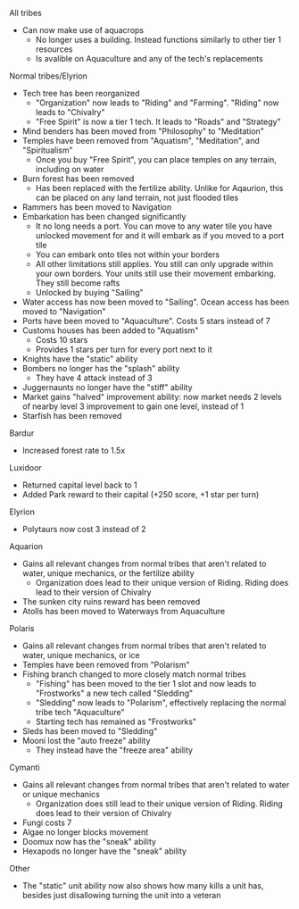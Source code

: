 All tribes
- Can now make use of aquacrops
  - No longer uses a building. Instead functions similarly to other tier 1 resources
  - Is avalible on Aquaculture and any of the tech's replacements

Normal tribes/Elyrion
- Tech tree has been reorganized
  - "Organization" now leads to "Riding" and "Farming". "Riding" now leads to "Chivalry"
  - "Free Spirit" is now a tier 1 tech. It leads to "Roads" and "Strategy"
- Mind benders has been moved from "Philosophy" to "Meditation"
- Temples have been removed from "Aquatism", "Meditation", and "Spiritualism"
  -  Once you buy "Free Spirit", you can place temples on any terrain, including on water
- Burn forest has been removed
  - Has been replaced with the fertilize ability. Unlike for Aqaurion, this can be placed on any land terrain, not just flooded tiles
- Rammers has been moved to Navigation
- Embarkation has been changed significantly
  - It no long needs a port. You can move to any water tile you have unlocked movement for and it will embark as if you moved to a port tile
  - You can embark onto tiles not within your borders
  - All other limitations still applies. You still can only upgrade within your own borders. Your units still use their movement embarking. They still become rafts
  - Unlocked by buying "Sailing"
- Water access has now been moved to "Sailing". Ocean access has been moved to "Navigation"
- Ports have been moved to "Aquaculture". Costs 5 stars instead of 7
- Customs houses has been added to "Aquatism"
  - Costs 10 stars
  - Provides 1 stars per turn for every port next to it
- Knights have the "static" ability
- Bombers no longer has the "splash" ability
  - They have 4 attack instead of 3
- Juggernaunts no longer have the "stiff" ability
- Market gains "halved" improvement ability: now market needs 2 levels of nearby level 3 improvement to gain one level, instead of 1
- Starfish has been removed

Bardur
- Increased forest rate to 1.5x

Luxidoor
- Returned capital level back to 1
- Added Park reward to their capital (+250 score, +1 star per turn)

Elyrion
- Polytaurs now cost 3 instead of 2

Aquarion
- Gains all relevant changes from normal tribes that aren't related to water, unique mechanics, or the fertilize ability
  - Organization does lead to their unique version of Riding. Riding does lead to their version of Chivalry
- The sunken city ruins reward has been removed
- Atolls has been moved to Waterways from Aquaculture

Polaris
- Gains all relevant changes from normal tribes that aren't related to water, unique mechanics, or ice
- Temples have been removed from "Polarism"
- Fishing branch changed to more closely match normal tribes
  - "Fishing" has been moved to the tier 1 slot and now leads to "Frostworks" a new tech called "Sledding"
  - "Sledding" now leads to "Polarism", effectively replacing the normal tribe tech "Aquaculture"
  - Starting tech has remained as "Frostworks"
- Sleds has been moved to "Sledding"
- Mooni lost the "auto freeze" ability
  - They instead have the "freeze area" ability

Cymanti
- Gains all relevant changes from normal tribes that aren't related to water or unique mechanics
  - Organization does still lead to their unique version of Riding. Riding does lead to their version of Chivalry
- Fungi costs 7
- Algae no longer blocks movement
- Doomux now has the "sneak" ability
- Hexapods no longer have the "sneak" ability
  
Other
- The "static" unit ability now also shows how many kills a unit has, besides just disallowing turning the unit into a veteran